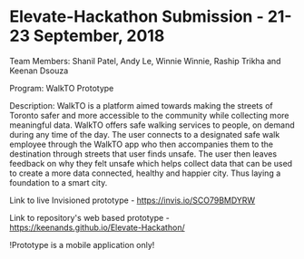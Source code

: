 # Elevate-Hackathon Submission - 21-23 September, 2018

Team Members: Shanil Patel, Andy Le, Winnie Winnie, Raship Trikha and Keenan Dsouza

Program: WalkTO Prototype

Description: WalkTO is a platform aimed towards making the streets of Toronto safer and more accessible to the community while collecting more meaningful data. WalkTO offers safe walking services to people, on demand during any time of the day. The user connects to a designated safe walk employee through the WalkTO app who then accompanies them to the destination through streets that user finds unsafe. The user then leaves feedback on why they felt unsafe which helps collect data that can be used to create a more data connected, healthy and happier city. Thus laying a foundation to a smart city.

Link to live Invisioned prototype - https://invis.io/SCO79BMDYRW

Link to repository's web based prototype - https://keenands.github.io/Elevate-Hackathon/

!Prototype is a mobile application only!
